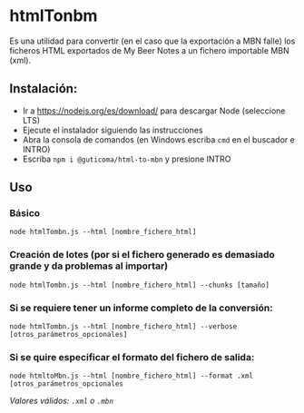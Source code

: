 # htmlTonbm

Es una utilidad para convertir (en el caso que la exportación a MBN falle) los ficheros HTML exportados de My Beer Notes a un fichero importable MBN (xml).


## Instalación:

- Ir a https://nodejs.org/es/download/ para descargar Node (seleccione LTS)
- Ejecute el instalador siguiendo las instrucciones
- Abra la consola de comandos (en Windows escriba ``` cmd ``` en el buscador e INTRO)
- Escriba ``` npm i @guticoma/html-to-mbn ``` y presione INTRO

## Uso

### Básico
``` node htmlTombn.js --html [nombre_fichero_html] ```
### Creación de lotes (por si el fichero generado es demasiado grande y da problemas al importar)
``` node htmlTombn.js --html [nombre_fichero_html] --chunks [tamaño] ```
### Si se requiere tener un informe completo de la conversión:
``` node htmlTombn.js --html [nombre_fichero_html] --verbose [otros_parámetros_opcionales] ```
### Si se quire especificar el formato del fichero de salida:
``` node htmltoMbn.js --html [nombre_fichero_html] --format .xml [otros_parámetros_opcionales ```

_Valores válidos: ```.xml``` o ```.mbn```_